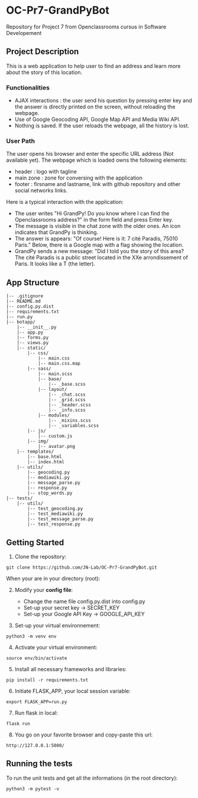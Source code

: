 # OC-Pr7-GrandPyBot
Repository for Project 7 from Openclassrooms cursus in Software Developement

## Project Description
This is a web application to help user to find an address and learn more about the story of this location.

### Functionalities
* AJAX interactions : the user send his question by pressing enter key and the answer is directly printed on the screen, without reloading the webpage.
* Use of Google Geocoding API, Google Map API and Media Wiki API.
* Nothing is saved. If the user reloads the webpage, all the history is lost.

### User Path
The user opens his browser and enter the specific URL address (Not available yet). The webpage which is loaded owns the following elements:
* header : logo with tagline
* main zone : zone for conversing with the application
* footer : firsname and lastname, link with github repository and other social networks links.

Here is a typical interaction with the application:
* The user writes "Hi GrandPy! Do you know where I can find the Openclassrooms address?" in the form field and press Enter key.
* The message is visible in the chat zone with the older ones. An icon indicates that GrandPy is thinking.
* The answer is appears: "Of course! Here is it: 7 cité Paradis, 75010 Paris." Below, there is a Google map with a flag showing the location.
* GrandPy sends a new message: "Did I told you the story of this area? The cité Paradis is a public street located in the XXe arrondissement of Paris. It looks like a T (the letter).

## App Structure

```
|-- .gitignore
|-- README.md
|-- config.py.dist
|-- requirements.txt
|-- run.py
|-- botapp/
    |-- __init__.py
    |-- app.py
    |-- forms.py
    |-- views.py
    |-- static/
        |-- css/
            |-- main.css
            |-- main.css.map
        |-- sass/
            |-- main.scss
            |-- base/
                |-- _base.scss
            |-- layout/
                |-- _chat.scss
                |-- _grid.scss
                |-- _header.scss
                |-- _info.scss
            |-- modules/
                |-- _mixins.scss
                |-- _variables.scss
        |-- js/
            |-- custom.js
        |-- img/
            |-- avatar.png
    |-- templates/
        |-- base.html
        |-- index.html
    |-- utils/
        |-- geocoding.py
        |-- mediawiki.py
        |-- message_parse.py
        |-- response.py
        |-- stop_words.py
|-- tests/
    |-- utils/
        |-- test_geocoding.py
        |-- test_mediawiki.py
        |-- test_message_parse.py
        |-- test_response.py
```

## Getting Started
1. Clone the repository:
```
git clone https://github.com/JN-Lab/OC-Pr7-GrandPyBot.git
```

When your are in your directory (root):

2. Modify your **config file**:
    * Change the name file config.py.dist into config.py
    * Set-up your secret key -> SECRET_KEY
    * Set-up your Google API Key -> GOOGLE_API_KEY

3. Set-up your virtual environnement:
```
python3 -m venv env
```

4. Activate your virtual environment:
```
source env/bin/activate
```

5. Install all necessary frameworks and libraries:
```
pip install -r requirements.txt
```

6. Initiate FLASK_APP, your local session variable:
```
export FLASK_APP=run.py
```

7. Run flask in local:
```
flask run
```

8. You go on your favorite browser and copy-paste this url:
```
http://127.0.0.1:5000/
```

## Running the tests
To run the unit tests and get all the informations (in the root directory):
```
python3 -m pytest -v
```
